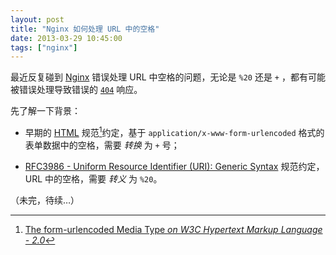 ```yaml
---
layout: post
title: "Nginx 如何处理 URL 中的空格"
date: 2013-03-29 10:45:00
tags: ["nginx"]
---
```


最近反复碰到 [Nginx][] 错误处理 URL 中空格的问题，无论是 `%20` 还是 `+` ，都有可能被错误处理导致错误的 [`404`](http://www.w3.org/Protocols/rfc2616/rfc2616-sec10.html#sec10.4.5) 响应。

先了解一下背景：

* 早期的 [HTML][] 规范[^1]约定，基于 `application/x-www-form-urlencoded` 格式的表单数据中的空格，需要 *转换* 为 `+` 号；

* [RFC3986 - Uniform Resource Identifier (URI): Generic Syntax]() 规范约定，URL 中的空格，需要 *转义* 为 `%20`。

（未完，待续…）


[^1]: [The form-urlencoded Media Type *on W3C Hypertext Markup Language - 2.0*](http://www.w3.org/MarkUp/html-spec/html-spec_8.html#SEC8.2.1)

[Nginx]: http://nginx.org
[HTML]: http://www.w3.org/TR/html51/
